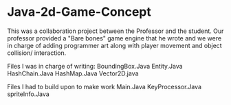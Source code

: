 # Java-2d-Game-Concept

This was a collaboration project between the Professor and the student.
Our professor provided a "Bare bones" game engine that he wrote and we were in charge of adding programmer art 
along with player movement and object collision/ interaction.

Files I was in charge of writing:
  BoundingBox.Java
  Entity.Java
  HashChain.Java
  HashMap.Java
  Vector2D.java
  
  
Files I had to build upon to make work
  Main.Java
  KeyProcessor.Java
  spriteInfo.Java
